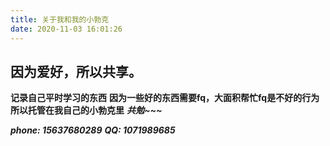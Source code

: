 ```yaml
---
title: 关于我和我的小勃克
date: 2020-11-03 16:01:26
---
```


## 因为爱好，所以共享。

**记录自己平时学习的东西**
**因为一些好的东西需要fq，大面积帮忙fq是不好的行为**
**所以托管在我自己的小勃克里**
***共勉~~~***

***phone: 15637680289***
***QQ: 1071989685***